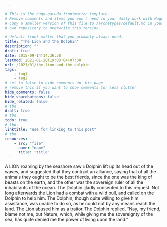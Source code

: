 ```yaml
---

# This is the hugo-garuda frontmatter template.
# Remove comments and items you won't need in your daily work with Hugo.
# Copy a smaller version of this file to /archetypes/default.md in your
# own repository to overwrite this version.

# default front matter that you probably always need:
title: "The Lion and the Dolphin"
description: ""
draft: true
date: 2015-09-14T14:36:38
lastmod: 2021-01-20T19:03:04+07:00
url: /2021/01/the-lion-and-the-dolphin
tags:
    - tag1
    - tag2
# set to false to hide comments on this page
# remove this if you want to show comments for less clutter
hide_comments: false
hide_sharebuttons: false
hide_related: false
# tbd.
draft: true
# tbd.
todo: true
# tbd.
linktitle: "use for linking to this post"
# tbd.
resources:
    - src: "file"
      name: "name"
      title: "title"
---
```

A LION roaming by the seashore saw a Dolphin lift up its head out of the waves, and suggested that they contract an alliance, saying that of all the animals they ought to be the best friends, since the one was the king of beasts on the earth, and the other was the sovereign ruler of all the inhabitants of the ocean. The Dolphin gladly consented to this request. Not long afterwards the Lion had a combat with a wild bull, and called on the Dolphin to help him. The Dolphin, though quite willing to give him assistance, was unable to do so, as he could not by any means reach the land. The Lion abused him as a traitor. The Dolphin replied, “Nay, my friend, blame not me, but Nature, which, while giving me the sovereignty of the sea, has quite denied me the power of living upon the land.”
